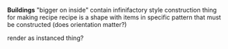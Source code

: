 **Buildings**
"bigger on inside"
contain infinifactory style construction thing for making recipe 
recipe is a shape with items in specific pattern that must be constructed (does orientation matter?)

render as instanced thing?